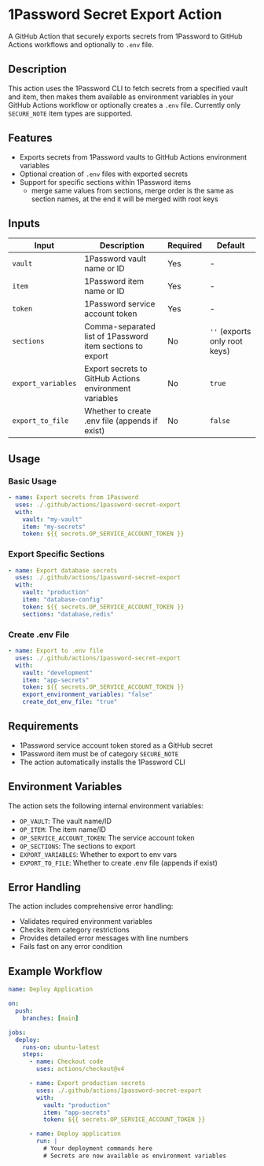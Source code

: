 # 1Password Secret Export Action

A GitHub Action that securely exports secrets from 1Password to GitHub Actions workflows and optionally to `.env` file.

## Description

This action uses the 1Password CLI to fetch secrets from a specified vault and item, then makes them available as environment variables in your GitHub Actions workflow or optionally creates a `.env` file. Currently only `SECURE_NOTE` item types are supported.

## Features

- Exports secrets from 1Password vaults to GitHub Actions environment variables
- Optional creation of `.env` files with exported secrets
- Support for specific sections within 1Password items
  - merge same values from sections, merge order is the same as section names, at the end it will be merged with root keys

## Inputs

| Input              | Description                                               | Required | Default                       |
| ------------------ | --------------------------------------------------------- | -------- | ----------------------------- |
| `vault`            | 1Password vault name or ID                                | Yes      | -                             |
| `item`             | 1Password item name or ID                                 | Yes      | -                             |
| `token`            | 1Password service account token                           | Yes      | -                             |
| `sections`         | Comma-separated list of 1Password item sections to export | No       | `''` (exports only root keys) |
| `export_variables` | Export secrets to GitHub Actions environment variables    | No       | `true`                        |
| `export_to_file`   | Whether to create .env file (appends if exist)            | No       | `false`                       |

## Usage

### Basic Usage

```yaml
- name: Export secrets from 1Password
  uses: ./.github/actions/1password-secret-export
  with:
    vault: "my-vault"
    item: "my-secrets"
    token: ${{ secrets.OP_SERVICE_ACCOUNT_TOKEN }}
```

### Export Specific Sections

```yaml
- name: Export database secrets
  uses: ./.github/actions/1password-secret-export
  with:
    vault: "production"
    item: "database-config"
    token: ${{ secrets.OP_SERVICE_ACCOUNT_TOKEN }}
    sections: "database,redis"
```

### Create .env File

```yaml
- name: Export to .env file
  uses: ./.github/actions/1password-secret-export
  with:
    vault: "development"
    item: "app-secrets"
    token: ${{ secrets.OP_SERVICE_ACCOUNT_TOKEN }}
    export_environment_variables: "false"
    create_dot_env_file: "true"
```

## Requirements

- 1Password service account token stored as a GitHub secret
- 1Password item must be of category `SECURE_NOTE`
- The action automatically installs the 1Password CLI

## Environment Variables

The action sets the following internal environment variables:

- `OP_VAULT`: The vault name/ID
- `OP_ITEM`: The item name/ID
- `OP_SERVICE_ACCOUNT_TOKEN`: The service account token
- `OP_SECTIONS`: The sections to export
- `EXPORT_VARIABLES`: Whether to export to env vars
- `EXPORT_TO_FILE`: Whether to create .env file (appends if exist)

## Error Handling

The action includes comprehensive error handling:

- Validates required environment variables
- Checks item category restrictions
- Provides detailed error messages with line numbers
- Fails fast on any error condition

## Example Workflow

```yaml
name: Deploy Application

on:
  push:
    branches: [main]

jobs:
  deploy:
    runs-on: ubuntu-latest
    steps:
      - name: Checkout code
        uses: actions/checkout@v4

      - name: Export production secrets
        uses: ./.github/actions/1password-secret-export
        with:
          vault: "production"
          item: "app-secrets"
          token: ${{ secrets.OP_SERVICE_ACCOUNT_TOKEN }}

      - name: Deploy application
        run: |
          # Your deployment commands here
          # Secrets are now available as environment variables
```
